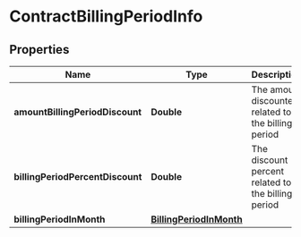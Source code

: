 
# ContractBillingPeriodInfo

## Properties
Name | Type | Description | Notes
------------ | ------------- | ------------- | -------------
**amountBillingPeriodDiscount** | **Double** | The amount discounted related to the billing period |  [optional]
**billingPeriodPercentDiscount** | **Double** | The discount percent related to the billing period |  [optional]
**billingPeriodInMonth** | [**BillingPeriodInMonth**](BillingPeriodInMonth.md) |  |  [optional]



